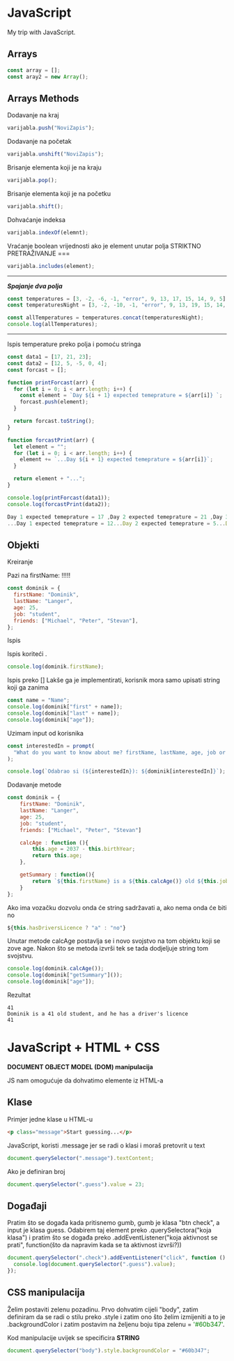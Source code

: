 # JavaScript

My trip with JavaScript.

## Arrays

```javascript
const array = [];
const aray2 = new Array();
```

## Arrays Methods

Dodavanje na kraj

```javascript
varijabla.push("NoviZapis");
```

Dodavanje na početak

```javascript
varijabla.unshift("NoviZapis");
```

Brisanje elementa koji je na kraju

```javascript
varijabla.pop();
```

Brisanje elementa koji je na početku

```javascript
varijabla.shift();
```

Dohvaćanje indeksa

```javascript
varijabla.indexOf(elemnt);
```

Vraćanje boolean vrijednosti ako je element unutar polja
STRIKTNO PRETRAŽIVANJE ===

```javascript
varijabla.includes(element);
```

---

**_Spajanje dva polja_**

```javascript
const temperatures = [3, -2, -6, -1, "error", 9, 13, 17, 15, 14, 9, 5];
const temperaturesNight = [3, -2, -10, -1, "error", 9, 13, 19, 15, 14, 9, 5];

const allTemperatures = temperatures.concat(temperaturesNight);
console.log(allTemperatures);
```

---

Ispis temperature preko polja i pomoću stringa

```javascript
const data1 = [17, 21, 23];
const data2 = [12, 5, -5, 0, 4];
const forcast = [];

function printForcast(arr) {
  for (let i = 0; i < arr.length; i++) {
    const element = `Day ${i + 1} expected temeprature = ${arr[i]} `;
    forcast.push(element);
  }

  return forcast.toString();
}

function forcastPrint(arr) {
  let element = "";
  for (let i = 0; i < arr.length; i++) {
    element += `...Day ${i + 1} expected temeprature = ${arr[i]}`;
  }

  return element + "...";
}

console.log(printForcast(data1));
console.log(forcastPrint(data2));
```

```javascript
Day 1 expected temeprature = 17 ,Day 2 expected temeprature = 21 ,Day 3 expected temeprature = 23
...Day 1 expected temeprature = 12...Day 2 expected temeprature = 5...Day 3 expected temeprature = -5...Day 4 expected temeprature = 0...Day 5 expected temeprature = 4...
```

## Objekti

Kreiranje

Pazi na firstName: !!!!!

```javascript
const dominik = {
  firstName: "Dominik",
  lastName: "Langer",
  age: 25,
  job: "student",
  friends: ["Michael", "Peter", "Stevan"],
};
```

Ispis

Ispis koriteći .

```javascript
console.log(dominik.firstName);
```

Ispis preko []
Lakše ga je implementirati, korisnik mora samo upisati string koji ga zanima

```javascript
const name = "Name";
console.log(dominik["first" + name]);
console.log(dominik["last" + name]);
console.log(dominik["age"]);
```

Uzimam input od korisnika

```javascript
const interestedIn = prompt(
  "What do you want to know about me? firstName, lastName, age, job or friends"
);

console.log(`Odabrao si (${interestedIn}): ${dominik[interestedIn]}`);
```

Dodavanje metode

```javascript
const dominik = {
    firstName: "Dominik",
    lastName: "Langer",
    age: 25,
    job: "student",
    friends: ["Michael", "Peter", "Stevan"]

    calcAge : function (){
        this.age = 2037 - this.birthYear;
        return this.age;
    },

    getSummary : function(){
        return `${this.firstName} is a ${this.calcAge()} old ${this.job}, and he has ${this.hasDriversLicence ? "a" : "no"} driver's licence`;
    }
};
```

Ako ima vozačku dozvolu onda će string sadržavati a, ako nema onda će biti no

```javascript
${this.hasDriversLicence ? "a" : "no"}
```

Unutar metode calcAge postavlja se i novo svojstvo na tom objektu koji se zove age. Nakon što se metoda izvrši tek se tada dodjeljuje string tom svojstvu.

```javascript
console.log(dominik.calcAge());
console.log(dominik["getSummary"]());
console.log(dominik["age"]);
```

Rezultat

```
41
Dominik is a 41 old student, and he has a driver's licence
41
```

# JavaScript + HTML + CSS

<strong> DOCUMENT OBJECT MODEL (DOM) manipulacija</strong>

JS nam omogućuje da dohvatimo elemente iz HTML-a

## Klase

Primjer jedne klase u HTML-u

```html
<p class="message">Start guessing...</p>
```

JavaScript, koristi .message jer se radi o klasi i moraš pretovrit u text

```javascript
document.querySelector(".message").textContent;
```

Ako je definiran broj

```javascript
document.querySelector(".guess").value = 23;
```

## Događaji

Pratim što se događa kada pritisnemo gumb, gumb je klasa "btn check", a input je klasa guess.
Odabirem taj element preko .querySelectora("koja klasa") i pratim što se događa preko .addEventListener("koja aktivnost se prati", function(što da napravim kada se ta aktivnost izvrši?))

```javascript
document.querySelector(".check").addEventListener("click", function () {
  console.log(document.querySelector(".guess").value);
});
```

## CSS manipulacija

Želim postaviti zelenu pozadinu.
Prvo dohvatim cijeli "body", zatim definiram da se radi o stilu preko .style i zatim ono što želim izmijeniti a to je .backgroundColor i zatim postavim na željenu boju tipa zelenu = <span style="color:green">'#60b347'</span>.

Kod manipulacije uvijek se specificira <strong>STRING</strong>

```javascript
document.querySelector("body").style.backgroundColor = "#60b347";
```
